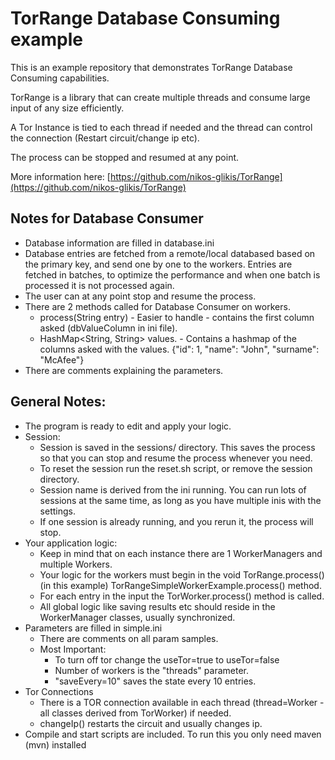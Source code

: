 TorRange Database Consuming example
===================================

This is an example repository that demonstrates TorRange Database Consuming capabilities.

TorRange is a library that can create multiple threads and consume large input of any size efficiently. 

A Tor Instance is tied to each thread if needed and the thread can control the connection (Restart circuit/change ip etc).

The process can be stopped and resumed at any point. 

More information here: [https://github.com/nikos-glikis/TorRange](https://github.com/nikos-glikis/TorRange)

Notes for Database Consumer
---------------------------

- Database information are filled in database.ini
- Database entries are fetched from a remote/local databased based on the 
  primary key, and send one by one to the workers. Entries are fetched in batches, to optimize the performance and when one batch is processed it is not processed again.
- The user can at any point stop and resume the process.
- There are 2 methods called for Database Consumer on workers. 
    - process(String entry) - Easier to handle - contains the first column asked (dbValueColumn in ini file). 
    - HashMap<String, String> values. - Contains a hashmap of the columns asked with the values. {"id": 1, "name": "John", "surname": "McAfee"}
- There are comments explaining the parameters.

General Notes:
--------------
- The program is ready to edit and apply your logic.
- Session: 
    - Session is saved in the sessions/ directory. This saves the process so that you can stop and resume the process whenever you need.
    - To reset the session run the reset.sh script, or remove the session directory.
    - Session name is derived from the ini running. You can run lots of sessions at the same time, as long as you have multiple inis with the settings.
    - If one session is already running, and you rerun it, the process will stop.
- Your application logic:
    - Keep in mind that on each instance there are 1 WorkerManagers and multiple Workers.
    - Your logic for the workers must begin in the void TorRange.process() (in this example) TorRangeSimpleWorkerExample.process() method.
    - For each entry in the input the TorWorker.process() method is called.
    - All global logic like saving results etc should reside in the WorkerManager classes, usually synchronized.
- Parameters are filled in simple.ini
    - There are comments on all param samples.
    - Most Important: 
        - To turn off tor change the useTor=true to useTor=false
        - Number of workers is the "threads" parameter.
        - "saveEvery=10" saves the state every 10 entries.
- Tor Connections
    - There is a TOR connection available in each thread (thread=Worker - all classes derived from TorWorker) if needed.
    - changeIp() restarts the circuit and usually changes ip.
- Compile and start scripts are included. To run this you only need maven (mvn) installed